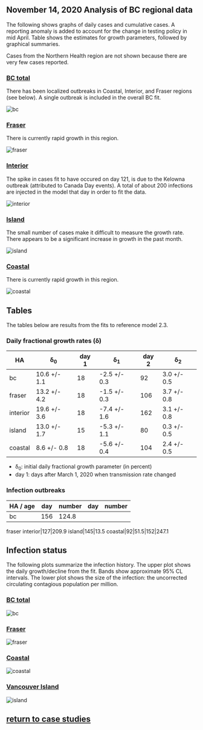 ## November 14, 2020 Analysis of BC regional data

The following shows graphs of daily cases and cumulative cases.
A reporting anomaly is added to account for the change in testing policy in mid April.
Table shows the estimates for growth parameters, followed by graphical summaries.

Cases from the Northern Health region are
not shown because there are very few cases reported.

### [BC total](img/bc_2_3_1114.pdf)

There has been localized outbreaks in Coastal, Interior, and Fraser regions (see below). A single outbreak is
included in the overall BC fit.

![bc](img/bc_2_3_1114.png)

### [Fraser](img/fraser_2_3_1114.pdf)

There is currently rapid growth in this region.

![fraser](img/fraser_2_3_1114.png)

### [Interior](img/interior_2_3_1114.pdf)

The spike in cases fit to have occured on day 121, is due to the Kelowna outbreak (attributed to Canada Day events).
A total of about 200 infections are injected in the model that day in order to fit the data.

![interior](img/interior_2_3_1114.png)

### [Island](img/island_2_3_1114.pdf)

The small number of cases make it difficult to measure the growth rate.
There appears to be a significant increase in growth in the past month.

![island](img/island_2_3_1114.png)

### [Coastal](img/coastal_2_3_1114.pdf)

There is currently rapid growth in this region.

![coastal](img/coastal_2_3_1114.png)

## Tables

The tables below are results from the fits to reference model 2.3.

### Daily fractional growth rates (&delta;)

HA| &delta;<sub>0</sub> | day 1 | &delta;<sub>1</sub> | day 2 | &delta;<sub>2</sub>
---|---|---|---|---|---
bc|10.6 +/- 1.1|18|-2.5 +/- 0.3|92|3.0 +/- 0.5|180|0.1 +/- 0.3|216|5.0 +/- 0.1
fraser|13.2 +/- 4.2|18|-1.5 +/- 0.3|106|3.7 +/- 0.8|175|-2.1 +/- 0.9|196|4.5 +/- 0.3
interior|19.6 +/- 3.6|18|-7.4 +/- 1.6|162|3.1 +/- 0.8
island|13.0 +/- 1.7|15|-5.3 +/- 1.1|80|0.3 +/- 0.5|225|6.4 +/- 1.4
coastal|8.6 +/- 0.8|18|-5.6 +/- 0.4|104|2.4 +/- 0.5|190|-1.1 +/- 0.4|224|5.6 +/- 0.4

* &delta;<sub>0</sub>: initial daily fractional growth parameter (in percent)
* day 1: days after March 1, 2020 when transmission rate changed

### Infection outbreaks

HA / age | day | number  | day | number  
---|---|---|---|---
bc|156|124.8
fraser
interior|127|209.9
island|145|13.5
coastal|92|51.5|152|247.1

## Infection status

The following plots summarize the infection history.
The upper plot shows the daily growth/decline from the fit. Bands show approximate 95% CL intervals.
The lower plot shows the size of the infection: the uncorrected circulating contagious population per
million.

### [BC total](img/bc-summary.pdf)

![bc](img/bc-summary.png)

### [Fraser](img/fraser-summary.pdf)

![fraser](img/fraser-summary.png)

### [Coastal](img/coastal-summary.pdf)

![coastal](img/coastal-summary.png)

### [Vancouver Island](img/island-summary.pdf)

![island](img/island-summary.png)


## [return to case studies](../index.md)

